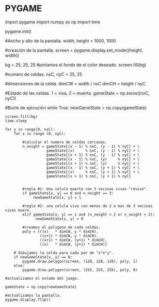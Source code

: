 # PYGAME

import pygame
import numpy as np
import time

pygame.init()

#Ancho y alto de la pantalla.
width, height = 1000, 1000

#creación de la pantalla.
screen = pygame.display.set_mode((height, width))

bg = 25, 25, 25
#pintamos el fondo de el color deseado.
screen.fill(bg)

#numero de celdas.
nxC, nyC = 25, 25

#dimensiones de la celda.
dimCW = width / nxC
dimCH = height / nyC

#Estado de las celdas. 1 = viva, 2 = muerta.
gameState = np.zeros((nxC, nyC))

#Bucle de ejecución
while True:
    newGameState = np.copy(gameState)

    screen.fill(bg)
    time.sleep

    for y in range(0, nxC):
        for x in range (0, nyC):

            #calcular el numero de celdas cercanas.
            n_neight = gameState[(x - 1) % nxC, (y - 1) % nyC] + \
                       gameState[(x)     % nxC, (y - 1) % nyC] + \
                       gameState[(x + 1) % nxC, (y - 1) % nyC] + \
                       gameState[(x - 1) % nxC, (y)     % nyC] + \
                       gameState[(x + 1) % nxC, (y)     % nyC] + \
                       gameState[(x - 1) % nxC, (y + 1) % nyC] + \
                       gameState[(x)     % nxC, (y + 1) % nyC] + \
                       gameState[(x + 1) % nxC, (y + 1) % nyC]                  


            #regla #1: Una celula muerta con 3 vecinas vivas "revive".
            if gameState[x, y] == 0 and n_neight == 3:
                 newGameState[x, y] = 1

            #regla #2: una celula viva con menos de 2 o mas de 3 vecinas vivas muere.  
            elif gameState[x, y] == 1 and (n_neight < 2 or n_neight > 3):
                  newGameState[x, y] = 0

            #creamos el poligono de cada celdas.
            poly = [((x)   * dimCW, y * dimCH),
                    ((x+1) * dimCW, y * dimCH),
                    ((x+1) * dimCW, (y+1) * dimCH),
                    ((x)   * dimCW, (y+1) * dimCH)]
                    
        # dibujamos la celda para cada par de "x"e"y".  
        if newGameState[x, y] == 0:   
            pygame.draw.polygon(screen, (128, 128, 128), poly, 1)
        else:
            pygame.draw.polygon(screen, (255, 255, 255), poly, 0)

    #actualizamos el estado del juego.

    gameState = np.copy(newGameState)

    #actualizamos la pantalla.        
    pygame.display.flip()                  


